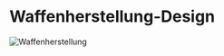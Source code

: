 # Waffenherstellung-Design

![Waffenherstellung](https://user-images.githubusercontent.com/79661381/116660619-95983900-a993-11eb-9c6c-333f1666eb9d.JPG)
